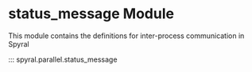 # status_message Module

This module contains the definitions for inter-process communication in Spyral

::: spyral.parallel.status_message